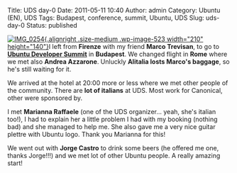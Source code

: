 Title: UDS day-0
Date: 2011-05-11 10:40
Author: admin
Category: Ubuntu (EN), UDS
Tags: Budapest, conference, summit, Ubuntu, UDS
Slug: uds-day-0
Status: published

[![](http://www.andreagrandi.it/wp-content/uploads/2011/05/IMG_0254-300x200.jpg "IMG_0254"){.alignright
.size-medium .wp-image-523 width="210"
height="140"}](http://www.andreagrandi.it/wp-content/uploads/2011/05/IMG_0254.jpg)I
left from **Firenze** with my friend **Marco Trevisan**, to go to
**[Ubuntu Developer Summit](http://uds.ubuntu.com)** in **Budapest**. We
changed flight in **Rome** where we met also **Andrea Azzarone**.
Unluckly **Alitalia losts Marco's baggage**, so he's still waiting for
it.

We arrived at the hotel at 20:00 more or less where we met other people
of the community. There are **lot of italians** at UDS. Most work for
Canonical, other were sponsored by.

I met **Marianna Raffaele** (one of the UDS organizer... yeah, she's
italian too!), I had to explain her a little problem I had with my
booking (nothing bad) and she managed to help me. She also gave me a
very nice guitar plettre with Ubuntu logo. Thank you Marianna for this!

We went out with **Jorge Castro** to drink some beers (he offered me
one, thanks Jorge!!!) and we met lot of other Ubuntu people. A really
amazing start!
